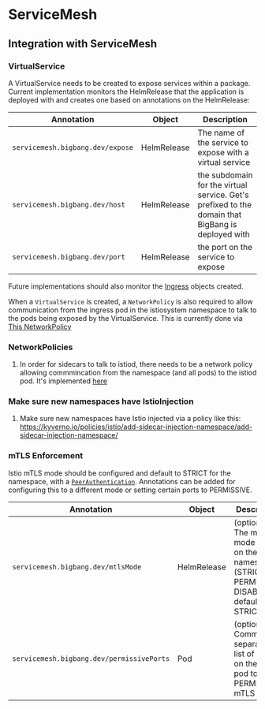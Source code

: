 # ServiceMesh

## Integration with ServiceMesh

### VirtualService

A VirtualService needs to be created to expose services within a package.  Current implementation monitors the HelmRelease that the application is deployed with and creates one based on annotations on the HelmRelease:


| Annotation | Object | Description |
| -----------| ------ | ----------- |
| `servicemesh.bigbang.dev/expose`  | HelmRelease | The name of the service to expose with a virtual service |
| `servicemesh.bigbang.dev/host` | HelmRelease | the subdomain for the virtual service.  Get's prefixed to the domain that BigBang is deployed with |
| `servicemesh.bigbang.dev/port` | HelmRelease | the port on the service to expose |
   
Future implementations should also monitor the [Ingress](https://kubernetes.io/docs/concepts/services-networking/ingress/) objects created.

When a `VirtualService` is created, a `NetworkPolicy` is also required to allow communication from the ingress pod in the istiosystem namespace to talk to the pods being exposed by the VirtualService.  This is currently done via [This NetworkPolicy](../istio/templates/networkpolicy-ingress.yaml)


### NetworkPolicies

1. In order for sidecars to talk to istiod, there needs to be a network policy allowing commmincation from the namespace (and all pods) to the istiod pod.  It's implemented [here](../istio/templates/networkpolicy-istiod.yaml)


### Make sure new namespaces have IstioInjection

1. Make sure new namespaces have Istio injected via a policy like this: https://kyverno.io/policies/istio/add-sidecar-injection-namespace/add-sidecar-injection-namespace/ 

### mTLS Enforcement

Istio mTLS mode should be configured and default to STRICT for the namespace, with a [`PeerAuthentication`](https://istio.io/latest/docs/reference/config/security/peer_authentication/). Annotations can be added for configuring this to a different mode or setting certain ports to PERMISSIVE.

| Annotation | Object | Description |
| -----------| ------ | ----------- |
| `servicemesh.bigbang.dev/mtlsMode`  | HelmRelease | (optional) The mtls mode to set on the namespace (STRICT, PERMISSIVE, DISABLE), defaults to STRICT |
| `servicemesh.bigbang.dev/permissivePorts` | Pod | (optional) Comma separated list of ports on the given pod to set to PERMISSIVE mTLS mode |
